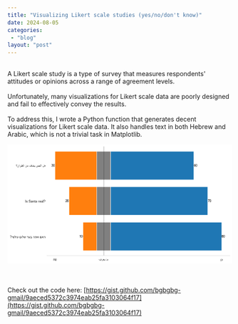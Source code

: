 ```yaml
---
title: "Visualizing Likert scale studies (yes/no/don't know)"
date: 2024-08-05
categories: 
 - "blog"
layout: "post"
---
```


<br>A Likert scale study is a type of survey that measures respondents' attitudes or opinions across a range of agreement levels.<br><br>Unfortunately, many visualizations for Likert scale data are poorly designed and fail to effectively convey the results.<br><br>To address this, I wrote a Python function that generates decent visualizations for Likert scale data. It also handles text in both Hebrew and Arabic, which is not a trivial task in Matplotlib.

![](/assets/img/2024/08/output.png)

<br><br>Check out the code here: [https://gist.github.com/bgbgbg-gmail/9aeced5372c3974eab25fa3103064f17](https://gist.github.com/bgbgbg-gmail/9aeced5372c3974eab25fa3103064f17)
